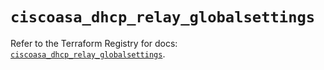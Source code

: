 # `ciscoasa_dhcp_relay_globalsettings`

Refer to the Terraform Registry for docs: [`ciscoasa_dhcp_relay_globalsettings`](https://registry.terraform.io/providers/ciscodevnet/ciscoasa/1.3.0/docs/resources/dhcp_relay_globalsettings).
